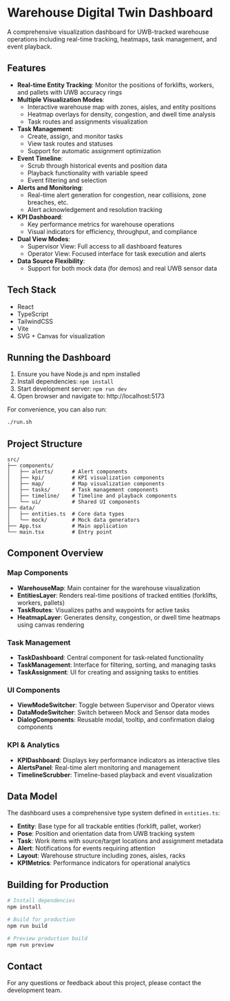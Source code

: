 # Warehouse Digital Twin Dashboard

A comprehensive visualization dashboard for UWB-tracked warehouse operations including real-time tracking, heatmaps, task management, and event playback.

## Features

- **Real-time Entity Tracking**: Monitor the positions of forklifts, workers, and pallets with UWB accuracy rings
- **Multiple Visualization Modes**:
  - Interactive warehouse map with zones, aisles, and entity positions
  - Heatmap overlays for density, congestion, and dwell time analysis
  - Task routes and assignments visualization
- **Task Management**:
  - Create, assign, and monitor tasks
  - View task routes and statuses
  - Support for automatic assignment optimization
- **Event Timeline**:
  - Scrub through historical events and position data
  - Playback functionality with variable speed
  - Event filtering and selection
- **Alerts and Monitoring**:
  - Real-time alert generation for congestion, near collisions, zone breaches, etc.
  - Alert acknowledgement and resolution tracking
- **KPI Dashboard**:
  - Key performance metrics for warehouse operations
  - Visual indicators for efficiency, throughput, and compliance
- **Dual View Modes**:
  - Supervisor View: Full access to all dashboard features
  - Operator View: Focused interface for task execution and alerts
- **Data Source Flexibility**:
  - Support for both mock data (for demos) and real UWB sensor data

## Tech Stack

- React
- TypeScript
- TailwindCSS
- Vite
- SVG + Canvas for visualization

## Running the Dashboard

1. Ensure you have Node.js and npm installed
2. Install dependencies: `npm install`
3. Start development server: `npm run dev`
4. Open browser and navigate to: http://localhost:5173

For convenience, you can also run:

```bash
./run.sh
```

## Project Structure

```
src/
├── components/
│   ├── alerts/      # Alert components
│   ├── kpi/         # KPI visualization components
│   ├── map/         # Map visualization components
│   ├── tasks/       # Task management components 
│   ├── timeline/    # Timeline and playback components
│   └── ui/          # Shared UI components
├── data/
│   ├── entities.ts  # Core data types
│   └── mock/        # Mock data generators
├── App.tsx          # Main application
└── main.tsx         # Entry point
```

## Component Overview

### Map Components
- **WarehouseMap**: Main container for the warehouse visualization
- **EntitiesLayer**: Renders real-time positions of tracked entities (forklifts, workers, pallets)
- **TaskRoutes**: Visualizes paths and waypoints for active tasks
- **HeatmapLayer**: Generates density, congestion, or dwell time heatmaps using canvas rendering

### Task Management
- **TaskDashboard**: Central component for task-related functionality
- **TaskManagement**: Interface for filtering, sorting, and managing tasks
- **TaskAssignment**: UI for creating and assigning tasks to entities

### UI Components
- **ViewModeSwitcher**: Toggle between Supervisor and Operator views
- **DataModeSwitcher**: Switch between Mock and Sensor data modes
- **DialogComponents**: Reusable modal, tooltip, and confirmation dialog components

### KPI & Analytics
- **KPIDashboard**: Displays key performance indicators as interactive tiles
- **AlertsPanel**: Real-time alert monitoring and management
- **TimelineScrubber**: Timeline-based playback and event visualization

## Data Model

The dashboard uses a comprehensive type system defined in `entities.ts`:

- **Entity**: Base type for all trackable entities (forklift, pallet, worker)
- **Pose**: Position and orientation data from UWB tracking system
- **Task**: Work items with source/target locations and assignment metadata
- **Alert**: Notifications for events requiring attention
- **Layout**: Warehouse structure including zones, aisles, racks
- **KPIMetrics**: Performance indicators for operational analytics

## Building for Production

```bash
# Install dependencies
npm install

# Build for production
npm run build

# Preview production build
npm run preview
```

## Contact

For any questions or feedback about this project, please contact the development team.
```
